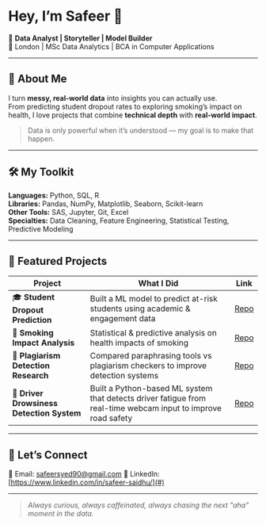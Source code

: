 # Hey, I’m Safeer 👋

🎯 **Data Analyst | Storyteller | Model Builder**  
📍 London | MSc Data Analytics | BCA in Computer Applications  

---

## 🚀 About Me

I turn **messy, real-world data** into insights you can actually use.  
From predicting student dropout rates to exploring smoking’s impact on health, I love projects that combine **technical depth** with **real-world impact**.

> Data is only powerful when it’s understood — my goal is to make that happen.

---

## 🛠 My Toolkit
**Languages:** Python, SQL, R  
**Libraries:** Pandas, NumPy, Matplotlib, Seaborn, Scikit-learn  
**Other Tools:** SAS, Jupyter, Git, Excel  
**Specialties:** Data Cleaning, Feature Engineering, Statistical Testing, Predictive Modeling

---

## 📂 Featured Projects
| Project | What I Did | Link |
|---------|------------|------|
| 🎓 **Student Dropout Prediction** | Built a ML model to predict at-risk students using academic & engagement data | [Repo](https://github.com/SafeerSaidhumuhamed/student_dropout) |
| 🚬 **Smoking Impact Analysis** | Statistical & predictive analysis on health impacts of smoking | [Repo](https://github.com/SafeerSaidhumuhamed/smoking-impact) |
| 📝 **Plagiarism Detection Research** | Compared paraphrasing tools vs plagiarism checkers to improve detection systems | [Repo](https://github.com/SafeerSaidhumuhamed/impact_of_paraphrasingtools) |
| 🚗 **Driver Drowsiness Detection System** | Built a Python-based ML system that detects driver fatigue from real-time webcam input to improve road safety | [Repo](https://github.com/SafeerSaidhumuhamed/driver_drowsiness) |

---

## 💬 Let’s Connect
📧 Email: safeersyed90@gmail.com
💼 LinkedIn: [https://www.linkedin.com/in/safeer-saidhu/](#)  

---

> _Always curious, always caffeinated, always chasing the next "aha" moment in the data._

